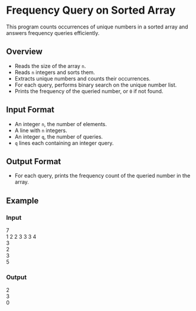 # Frequency Query on Sorted Array

This program counts occurrences of unique numbers in a sorted array and answers frequency queries efficiently.

## Overview

- Reads the size of the array `n`.
- Reads `n` integers and sorts them.
- Extracts unique numbers and counts their occurrences.
- For each query, performs binary search on the unique number list.
- Prints the frequency of the queried number, or `0` if not found.

## Input Format

- An integer `n`, the number of elements.
- A line with `n` integers.
- An integer `q`, the number of queries.
- `q` lines each containing an integer query.

## Output Format

- For each query, prints the frequency count of the queried number in the array.

## Example

### Input
7  
1 2 2 3 3 3 4  
3  
2  
3  
5  

### Output
2  
3  
0  